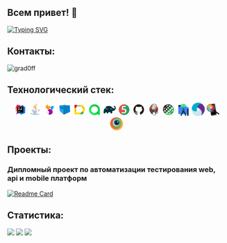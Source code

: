 ## Всем привет! 👋
[![Typing SVG](https://readme-typing-svg.herokuapp.com?color=%2336BCF7&lines=AQA+Engineer)](https://git.io/typing-svg)

## Контакты:

![grad0ff](https://img.shields.io/badge/Telegram-blue?style=plastic&logo=telegram&link=https://t.me/Mamalazer)

## Технологический стек:

<p align="center">
<img width="6%" title="IntelliJ IDEA" src="readme_design/logo/Intelij_IDEA.svg">
<img width="6%" title="Java" src="readme_design/logo/Java.svg">
<img width="6%" title="Selenide" src="readme_design/logo/Selenide.svg">
<img width="6%" title="Selenoid" src="readme_design/logo/Selenoid.svg">
<img width="6%" title="Allure Report" src="readme_design/logo/Allure_Report.svg">
<img width="6%" title="Allure Test Ops" src="readme_design/logo/Allure_Test_Ops.svg">
<img width="6%" title="Gradle" src="readme_design/logo/Gradle.svg">
<img width="6%" title="JUnit5" src="readme_design/logo/JUnit5.svg">
<img width="6%" title="GitHub" src="readme_design/logo/GitHub.svg">
<img width="6%" title="Jenkins" src="readme_design/logo/Jenkins.svg">
<img width="6%" title="Rest Assured" src="readme_design/logo/Rest_Assured.png">
<img width="6%" title="Android Studio" src="readme_design/logo/androidstudio.svg">
<img width="6%" title="Appium" src="readme_design/logo/appium.svg">
<img width="6%" title="Appium Inspector" src="readme_design/logo/appium_inspector.png">
<img width="6%" title="Browserstack" src="readme_design/logo/browserstack.svg">
</p>

## Проекты:
### Дипломный проект по автоматизации тестирования web, api и mobile платформ
[![Readme Card](https://github-readme-stats.vercel.app/api/pin/?username=DaurB&repo=final_project_ui)](https://github.com/Mamalazer/qa_guru_final_project)

## Статистика:
![](http://github-profile-summary-cards.vercel.app/api/cards/stats?username=Mamalazer&theme=solarized_dark)
![](http://github-profile-summary-cards.vercel.app/api/cards/repos-per-language?username=Mamalazer&theme=solarized_dark)
![](https://github-profile-summary-cards.vercel.app/api/cards/profile-details?username=Mamalazer&theme=solarized_dark)